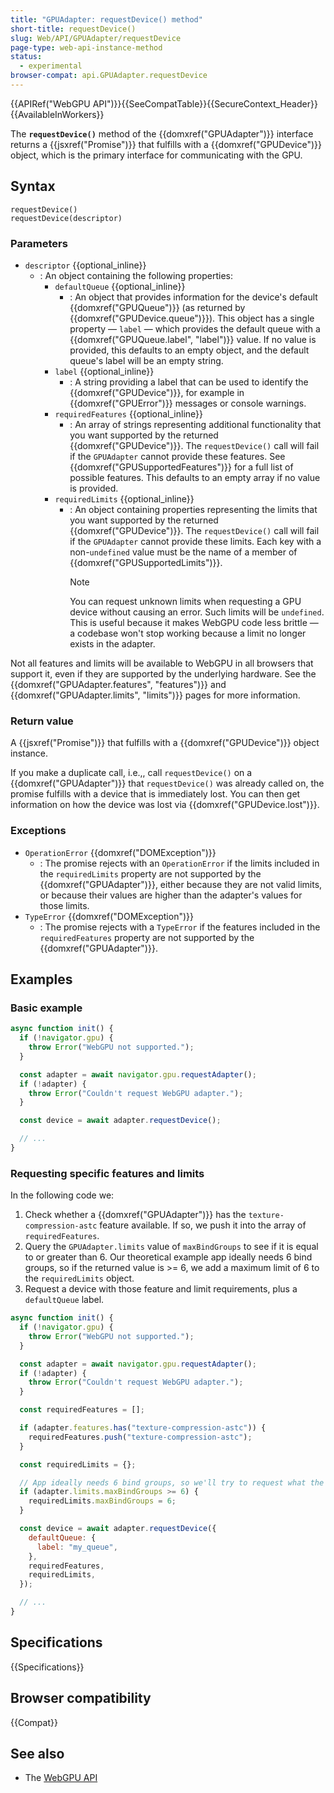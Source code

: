 ```yaml
---
title: "GPUAdapter: requestDevice() method"
short-title: requestDevice()
slug: Web/API/GPUAdapter/requestDevice
page-type: web-api-instance-method
status:
  - experimental
browser-compat: api.GPUAdapter.requestDevice
---
```


{{APIRef("WebGPU API")}}{{SeeCompatTable}}{{SecureContext_Header}}{{AvailableInWorkers}}

The **`requestDevice()`** method of the
{{domxref("GPUAdapter")}} interface returns a {{jsxref("Promise")}} that fulfills with a {{domxref("GPUDevice")}} object, which is the primary interface for communicating with the GPU.

## Syntax

```js-nolint
requestDevice()
requestDevice(descriptor)
```

### Parameters

- `descriptor` {{optional_inline}}
  - : An object containing the following properties:
    - `defaultQueue` {{optional_inline}}
      - : An object that provides information for the device's default {{domxref("GPUQueue")}} (as returned by {{domxref("GPUDevice.queue")}}). This object has a single property — `label` — which provides the default queue with a {{domxref("GPUQueue.label", "label")}} value. If no value is provided, this defaults to an empty object, and the default queue's label will be an empty string.
    - `label` {{optional_inline}}
      - : A string providing a label that can be used to identify the {{domxref("GPUDevice")}}, for example in {{domxref("GPUError")}} messages or console warnings.
    - `requiredFeatures` {{optional_inline}}
      - : An array of strings representing additional functionality that you want supported by the returned {{domxref("GPUDevice")}}. The `requestDevice()` call will fail if the `GPUAdapter` cannot provide these features. See {{domxref("GPUSupportedFeatures")}} for a full list of possible features. This defaults to an empty array if no value is provided.
    - `requiredLimits` {{optional_inline}}
      - : An object containing properties representing the limits that you want supported by the returned {{domxref("GPUDevice")}}. The `requestDevice()` call will fail if the `GPUAdapter` cannot provide these limits. Each key with a non-`undefined` value must be the name of a member of {{domxref("GPUSupportedLimits")}}.
        > [!NOTE]
        > You can request unknown limits when requesting a GPU device without causing an error. Such limits will be `undefined`. This is useful because it makes WebGPU code less brittle — a codebase won't stop working because a limit no longer exists in the adapter.

Not all features and limits will be available to WebGPU in all browsers that support it, even if they are supported by the underlying hardware. See the {{domxref("GPUAdapter.features", "features")}} and {{domxref("GPUAdapter.limits", "limits")}} pages for more information.

### Return value

A {{jsxref("Promise")}} that fulfills with a {{domxref("GPUDevice")}} object instance.

If you make a duplicate call, i.e.,, call `requestDevice()` on a {{domxref("GPUAdapter")}} that `requestDevice()` was already called on, the promise fulfills with a device that is immediately lost. You can then get information on how the device was lost via {{domxref("GPUDevice.lost")}}.

### Exceptions

- `OperationError` {{domxref("DOMException")}}
  - : The promise rejects with an `OperationError` if the limits included in the `requiredLimits` property are not supported by the {{domxref("GPUAdapter")}}, either because they are not valid limits, or because their values are higher than the adapter's values for those limits.
- `TypeError` {{domxref("DOMException")}}
  - : The promise rejects with a `TypeError` if the features included in the `requiredFeatures` property are not supported by the {{domxref("GPUAdapter")}}.

## Examples

### Basic example

```js
async function init() {
  if (!navigator.gpu) {
    throw Error("WebGPU not supported.");
  }

  const adapter = await navigator.gpu.requestAdapter();
  if (!adapter) {
    throw Error("Couldn't request WebGPU adapter.");
  }

  const device = await adapter.requestDevice();

  // ...
}
```

### Requesting specific features and limits

In the following code we:

1. Check whether a {{domxref("GPUAdapter")}} has the `texture-compression-astc` feature available. If so, we push it into the array of `requiredFeatures`.
2. Query the `GPUAdapter.limits` value of `maxBindGroups` to see if it is equal to or greater than 6. Our theoretical example app ideally needs 6 bind groups, so if the returned value is >= 6, we add a maximum limit of 6 to the `requiredLimits` object.
3. Request a device with those feature and limit requirements, plus a `defaultQueue` label.

```js
async function init() {
  if (!navigator.gpu) {
    throw Error("WebGPU not supported.");
  }

  const adapter = await navigator.gpu.requestAdapter();
  if (!adapter) {
    throw Error("Couldn't request WebGPU adapter.");
  }

  const requiredFeatures = [];

  if (adapter.features.has("texture-compression-astc")) {
    requiredFeatures.push("texture-compression-astc");
  }

  const requiredLimits = {};

  // App ideally needs 6 bind groups, so we'll try to request what the app needs
  if (adapter.limits.maxBindGroups >= 6) {
    requiredLimits.maxBindGroups = 6;
  }

  const device = await adapter.requestDevice({
    defaultQueue: {
      label: "my_queue",
    },
    requiredFeatures,
    requiredLimits,
  });

  // ...
}
```

## Specifications

{{Specifications}}

## Browser compatibility

{{Compat}}

## See also

- The [WebGPU API](/en-US/docs/Web/API/WebGPU_API)
